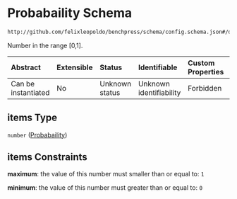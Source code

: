 # Probabaility Schema

```txt
http://github.com/felixleopoldo/benchpress/schema/config.schema.json#/definitions/flexprob/anyOf/1/items
```

Number in the range \[0,1].

| Abstract            | Extensible | Status         | Identifiable            | Custom Properties | Additional Properties | Access Restrictions | Defined In                                                       |
| :------------------ | :--------- | :------------- | :---------------------- | :---------------- | :-------------------- | :------------------ | :--------------------------------------------------------------- |
| Can be instantiated | No         | Unknown status | Unknown identifiability | Forbidden         | Allowed               | none                | [config.schema.json*](config.schema.json "open original schema") |

## items Type

`number` ([Probabaility](config-definitions-probabaility.md))

## items Constraints

**maximum**: the value of this number must smaller than or equal to: `1`

**minimum**: the value of this number must greater than or equal to: `0`
